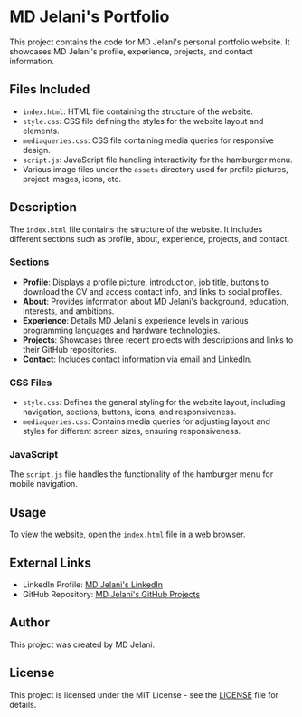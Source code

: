 # MD Jelani's Portfolio

This project contains the code for MD Jelani's personal portfolio website. It showcases MD Jelani's profile, experience, projects, and contact information.

## Files Included

- `index.html`: HTML file containing the structure of the website.
- `style.css`: CSS file defining the styles for the website layout and elements.
- `mediaqueries.css`: CSS file containing media queries for responsive design.
- `script.js`: JavaScript file handling interactivity for the hamburger menu.
- Various image files under the `assets` directory used for profile pictures, project images, icons, etc.

## Description

The `index.html` file contains the structure of the website. It includes different sections such as profile, about, experience, projects, and contact.

### Sections

- **Profile**: Displays a profile picture, introduction, job title, buttons to download the CV and access contact info, and links to social profiles.
- **About**: Provides information about MD Jelani's background, education, interests, and ambitions.
- **Experience**: Details MD Jelani's experience levels in various programming languages and hardware technologies.
- **Projects**: Showcases three recent projects with descriptions and links to their GitHub repositories.
- **Contact**: Includes contact information via email and LinkedIn.

### CSS Files

- `style.css`: Defines the general styling for the website layout, including navigation, sections, buttons, icons, and responsiveness.
- `mediaqueries.css`: Contains media queries for adjusting layout and styles for different screen sizes, ensuring responsiveness.

### JavaScript

The `script.js` file handles the functionality of the hamburger menu for mobile navigation.

## Usage

To view the website, open the `index.html` file in a web browser.

## External Links

- LinkedIn Profile: [MD Jelani's LinkedIn](https://www.linkedin.com/in/md-jelani/)
- GitHub Repository: [MD Jelani's GitHub Projects](https://github.com/Sowrav12/MD-Jelani---Projects)

## Author

This project was created by MD Jelani.

## License

This project is licensed under the MIT License - see the [LICENSE](LICENSE) file for details.
